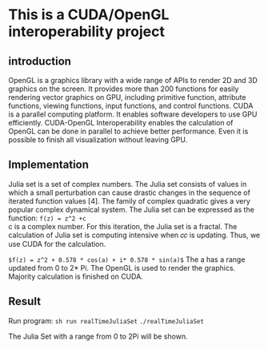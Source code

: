 # This is a CUDA/OpenGL interoperability project


## introduction

OpenGL is a graphics library with a wide range of APIs to render 2D and 3D graphics 
on the screen. It provides more than 200 functions for easily rendering vector graphics
on GPU, including primitive function, attribute functions, viewing functions, input 
functions, and control functions. CUDA is a parallel computing platform. It enables 
software developers to use GPU efficiently. CUDA-OpenGL Interoperability enables
the calculation of OpenGL can be done in parallel to achieve better performance. Even 
it is possible to finish all visualization without leaving GPU. 
## Implementation

Julia set is a set of complex numbers. The Julia set consists of values in which a small 
perturbation can cause drastic changes in the sequence of iterated function values [4]. 
The family of complex quadratic gives a very popular complex dynamical system. The 
Julia set can be expressed as the function:
`f(z) = z^2 +c`\
c is a complex number. For this iteration, the Julia set is a fractal. The calculation of 
Julia set is computing intensive when 𝑐𝑐 is updating. Thus, we use CUDA for the 
calculation.

`$f(z) = z^2 + 0.578 * cos(a) + i* 0.578 * sin(a)$`
The a has a range updated from 0 to 2* Pi.
The OpenGL is used to render the graphics. Majority calculation is finished on CUDA.

## Result
Run program:
`sh run realTimeJuliaSet`
`./realTimeJuliaSet`

The Julia Set with a range from 0 to 2Pi will be shown. 
